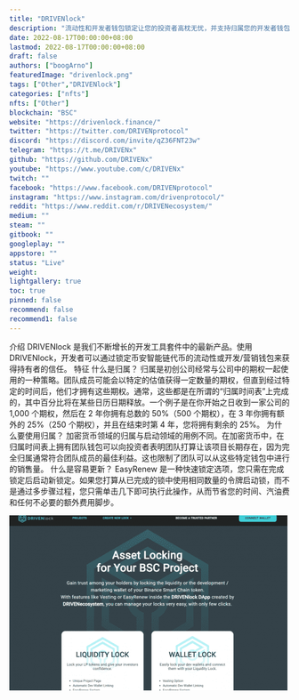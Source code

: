 ```yaml
---
title: "DRIVENlock"
description: "流动性和开发者钱包锁定让您的投资者高枕无忧，并支持归属您的开发者钱包。"
date: 2022-08-17T00:00:00+08:00
lastmod: 2022-08-17T00:00:00+08:00
draft: false
authors: ["boogArno"]
featuredImage: "drivenlock.png"
tags: ["Other","DRIVENlock"]
categories: ["nfts"]
nfts: ["Other"]
blockchain: "BSC"
website: "https://drivenlock.finance/"
twitter: "https://twitter.com/DRIVENprotocol"
discord: "https://discord.com/invite/qZ36FNT23w"
telegram: "https://t.me/DRIVENx"
github: "https://github.com/DRIVENx"
youtube: "https://www.youtube.com/c/DRIVENx"
twitch: ""
facebook: "https://www.facebook.com/DRIVENprotocol"
instagram: "https://www.instagram.com/drivenprotocol/"
reddit: "https://www.reddit.com/r/DRIVENecosystem/"
medium: ""
steam: ""
gitbook: ""
googleplay: ""
appstore: ""
status: "Live"
weight: 
lightgallery: true
toc: true
pinned: false
recommend: false
recommend1: false
---
```

介绍
DRIVENlock 是我们不断增长的开发工具套件中的最新产品。使用 DRIVENlock，开发者可以通过锁定币安智能链代币的流动性或开发/营销钱包来获得持有者的信任。
特征
什么是归属？
归属是初创公司经常与公司中的期权一起使用的一种策略。团队成员可能会以特定的估值获得一定数量的期权，但直到经过特定的时间后，他们才拥有这些期权。通常，这些都是在所谓的“归属时间表”上完成的，其中百分比将在某些日历日期释放。一个例子是在你开始之日收到一家公司的 1,000 个期权，然后在 2 年你拥有总数的 50%（500 个期权），在 3 年你拥有额外的 25%（250 个期权），并且在结束时第 4 年，您将拥有剩余的 25%。
为什么要使用归属？
加密货币领域的归属与启动领域的用例不同。在加密货币中，在归属时间表上拥有团队钱包可以向投资者表明团队打算让该项目长期存在，因为完全归属通常符合团队成员的最佳利益。这也限制了团队可以从这些特定钱包中进行的销售量。
什么是容易更新？
EasyRenew 是一种快速锁定选项，您只需在完成锁定后启动新锁定。如果您打算从已完成的锁中使用相同数量的令牌启动锁，而不是通过多步骤过程，您只需单击几下即可执行此操作，从而节省您的时间、汽油费和任何不必要的额外费用脚步。

![drivenlock-dapp-other-bsc-image1-500x315_a53e6912f4df6451539c184a409fe5fc](drivenlock-dapp-other-bsc-image1-500x315_a53e6912f4df6451539c184a409fe5fc.png)